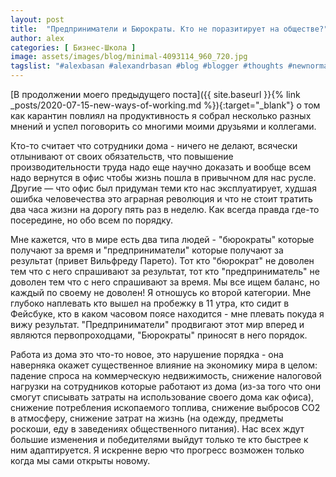 ```yaml
---
layout: post
title:  "Предприниматели и Бюрократы. Кто не поразитирует на обществе?"
author: alex
categories: [ Бизнес-Школа ]
image: assets/images/blog/minimal-4093114_960_720.jpg
tagslist: "#alexbasan #alexandrbasan #blog #blogger #thoughts #newnormal #covid19 #lifeisgood #newzealand #алексбасан #александрбасан #блог #блоггер #мысливмоейголове #карантин #жизньпрекрасна #новаязеландия #аработатьнадо #аработаидет"
---
```


[В продолжении моего предыдущего поста]({{ site.baseurl }}{% link _posts/2020-07-15-new-ways-of-working.md %}){:target="_blank"} о том как карантин повлиял на продуктивность я собрал несколько разных мнений и успел поговорить со многими моими друзьями и коллегами.

Кто-то считает что сотрудники дома - ничего не делают, всячески отлынивают от своих обязательств, что повышение производительности труда надо еще научно доказать и вообще всем надо вернутся в офис чтобы жизнь пошла в привычном для нас русле. Другие — что офис был придуман теми кто нас эксплуатирует, худшая ошибка человечества это аграрная революция и что не стоит тратить два часа жизни на дорогу пять раз в неделю. Как всегда правда где-то посередине, но обо всем по порядку.

Мне кажется, что в мире есть два типа людей - "бюрократы" которые получают за время и "предприниматели" которые получают за результат (привет Вильфреду Парето). Тот кто "бюрократ" не доволен тем что с него спрашивают за результат, тот кто "предприниматель" не доволен тем что с него спрашивают за время. Мы все ищем баланс, но каждый по своему не доволен! Я отношусь ко второй категории. Мне глубоко наплевать кто вышел на пробежку в 11 утра, кто сидит в Фейсбуке, кто в каком часовом поясе находится - мне плевать покуда я вижу результат. "Предприниматели" продвигают этот мир вперед и являются первопроходцами, "Бюрократы" приносят в него порядок.

Работа из дома это что-то новое, это нарушение порядка - она наверняка окажет существенное влияние на экономику мира в целом: падение спроса на коммерческую недвижимость, снижение налоговой нагрузки на сотрудников которые работают из дома (из-за того что они смогут списывать затраты на использование своего дома как офиса), снижение потребления ископаемого топлива, снижение выбросов CO2 в атмосферу, снижение затрат на жизнь (на одежду, предметы роскоши, еду в заведениях общественного питания). Нас всех ждут большие изменения и победителями выйдут только те кто быстрее к ним адаптируется. Я искренне верю что прогресс возможен только когда мы сами открыты новому.